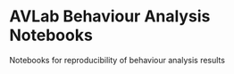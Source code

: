# AVLab Behaviour Analysis Notebooks

Notebooks for reproducibility of behaviour analysis results
```{tableofcontents}
```

